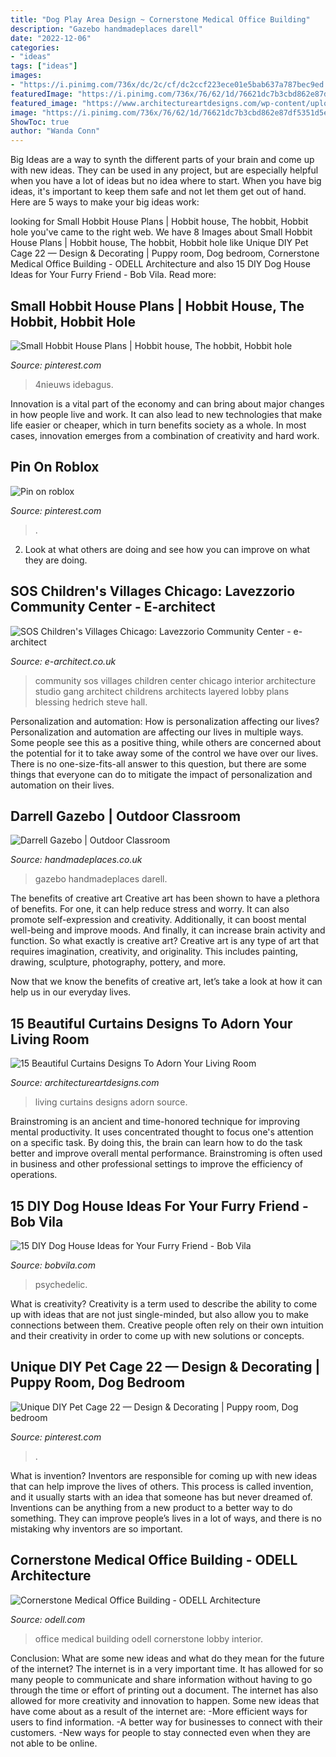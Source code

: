 ```yaml
---
title: "Dog Play Area Design ~ Cornerstone Medical Office Building"
description: "Gazebo handmadeplaces darell"
date: "2022-12-06"
categories:
- "ideas"
tags: ["ideas"]
images:
- "https://i.pinimg.com/736x/dc/2c/cf/dc2ccf223ece01e5bab637a787bec9ed.jpg"
featuredImage: "https://i.pinimg.com/736x/76/62/1d/76621dc7b3cbd862e87df5351d5e9872.jpg"
featured_image: "https://www.architectureartdesigns.com/wp-content/uploads/2016/04/6-38.jpg"
image: "https://i.pinimg.com/736x/76/62/1d/76621dc7b3cbd862e87df5351d5e9872.jpg"
ShowToc: true
author: "Wanda Conn"
---
```



Big Ideas are a way to synth the different parts of your brain and come up with new ideas. They can be used in any project, but are especially helpful when you have a lot of ideas but no idea where to start. When you have big ideas, it's important to keep them safe and not let them get out of hand. Here are 5 ways to make your big ideas work: 

	

		
looking for Small Hobbit House Plans | Hobbit house, The hobbit, Hobbit hole you've came to the right web. We have 8 Images about Small Hobbit House Plans | Hobbit house, The hobbit, Hobbit hole like Unique DIY Pet Cage 22 — Design &amp; Decorating | Puppy room, Dog bedroom, Cornerstone Medical Office Building - ODELL Architecture and also 15 DIY Dog House Ideas for Your Furry Friend - Bob Vila. Read more:
		
    
## Small Hobbit House Plans | Hobbit House, The Hobbit, Hobbit Hole

<img loading=lazy src="https://i.pinimg.com/736x/76/62/1d/76621dc7b3cbd862e87df5351d5e9872.jpg" onerror="this.onerror=null;this.src='https://tse2.mm.bing.net/th?id=OIP.Ly0N1p2V3-Wsg-6a3BI-tQHaPD&amp;pid=15.1';" alt="Small Hobbit House Plans | Hobbit house, The hobbit, Hobbit hole">

_Source: pinterest.com_

>4nieuws idebagus. 

	

Innovation is a vital part of the economy and can bring about major changes in how people live and work. It can also lead to new technologies that make life easier or cheaper, which in turn benefits society as a whole. In most cases, innovation emerges from a combination of creativity and hard work.

    
## Pin On Roblox

<img loading=lazy src="https://i.pinimg.com/736x/dc/2c/cf/dc2ccf223ece01e5bab637a787bec9ed.jpg" onerror="this.onerror=null;this.src='https://tse4.mm.bing.net/th?id=OIP.YwK3EBIOGE1Gotok2tX8XwHaN5&amp;pid=15.1';" alt="Pin on roblox">

_Source: pinterest.com_

>. 

	

2. Look at what others are doing and see how you can improve on what they are doing. 

    
## SOS Children&#039;s Villages Chicago: Lavezzorio Community Center - E-architect

<img loading=lazy src="http://www.e-architect.co.uk/images/jpgs/chicago/sos_chedrichblessing_sga080808_6.jpg" onerror="this.onerror=null;this.src='https://tse1.mm.bing.net/th?id=OIP.F5MSrIpu_GHuV-3Vdv3exQHaE7&amp;pid=15.1';" alt="SOS Children&#039;s Villages Chicago: Lavezzorio Community Center - e-architect">

_Source: e-architect.co.uk_

>community sos villages children center chicago interior architecture studio gang architect childrens architects layered lobby plans blessing hedrich steve hall. 

	

Personalization and automation: How is personalization affecting our lives?
Personalization and automation are affecting our lives in multiple ways. Some people see this as a positive thing, while others are concerned about the potential for it to take away some of the control we have over our lives. There is no one-size-fits-all answer to this question, but there are some things that everyone can do to mitigate the impact of personalization and automation on their lives.

    
## Darrell Gazebo | Outdoor Classroom

<img loading=lazy src="https://www.handmadeplaces.co.uk/wp-content/uploads/2017/08/200012_9_1.jpg" onerror="this.onerror=null;this.src='https://tse3.mm.bing.net/th?id=OIP.hO7rvrSwFDgNO_WBWNNrIAHaE7&amp;pid=15.1';" alt="Darrell Gazebo | Outdoor Classroom">

_Source: handmadeplaces.co.uk_

>gazebo handmadeplaces darell. 

	

The benefits of creative art
Creative art has been shown to have a plethora of benefits. For one, it can help reduce stress and worry. It can also promote self-expression and creativity. Additionally, it can boost mental well-being and improve moods. And finally, it can increase brain activity and function.
So what exactly is creative art? Creative art is any type of art that requires imagination, creativity, and originality. This includes painting, drawing, sculpture, photography, pottery, and more.

Now that we know the benefits of creative art, let’s take a look at how it can help us in our everyday lives.

    
## 15 Beautiful Curtains Designs To Adorn Your Living Room

<img loading=lazy src="https://www.architectureartdesigns.com/wp-content/uploads/2016/04/6-38.jpg" onerror="this.onerror=null;this.src='https://tse3.mm.bing.net/th?id=OIP.hmuAnt8pvmFGUJLz4idE6AAAAA&amp;pid=15.1';" alt="15 Beautiful Curtains Designs To Adorn Your Living Room">

_Source: architectureartdesigns.com_

>living curtains designs adorn source. 

	

Brainstroming is an ancient and time-honored technique for improving mental productivity. It uses concentrated thought to focus one's attention on a specific task. By doing this, the brain can learn how to do the task better and improve overall mental performance. Brainstroming is often used in business and other professional settings to improve the efficiency of operations.

    
## 15 DIY Dog House Ideas For Your Furry Friend - Bob Vila

<img loading=lazy src="https://empire-s3-production.bobvila.com/slides/43005/original/Psychedelic_Paint_job_dog_house.jpg?1624446691" onerror="this.onerror=null;this.src='https://tse1.mm.bing.net/th?id=OIP.aqIeD_-WrEaan8xOlZXknQHaJ4&amp;pid=15.1';" alt="15 DIY Dog House Ideas for Your Furry Friend - Bob Vila">

_Source: bobvila.com_

>psychedelic. 

	

What is creativity?
Creativity is a term used to describe the ability to come up with ideas that are not just single-minded, but also allow you to make connections between them. Creative people often rely on their own intuition and their creativity in order to come up with new solutions or concepts.

    
## Unique DIY Pet Cage 22 — Design &amp; Decorating | Puppy Room, Dog Bedroom

<img loading=lazy src="https://i.pinimg.com/736x/5c/38/9e/5c389e858dcd712d9c7169cb32c78f44.jpg" onerror="this.onerror=null;this.src='https://tse3.mm.bing.net/th?id=OIP.4AN0FBWxhJqSTm1tpaaKRQHaJ3&amp;pid=15.1';" alt="Unique DIY Pet Cage 22 — Design &amp; Decorating | Puppy room, Dog bedroom">

_Source: pinterest.com_

>. 

	

What is invention?
Inventors are responsible for coming up with new ideas that can help improve the lives of others. This process is called invention, and it usually starts with an idea that someone has but never dreamed of. Inventions can be anything from a new product to a better way to do something. They can improve people’s lives in a lot of ways, and there is no mistaking why inventors are so important.

    
## Cornerstone Medical Office Building - ODELL Architecture

<img loading=lazy src="https://www.odell.com/wp-content/gallery/cornerstone-medical-office-building/Lobby-Interior-1.jpg" onerror="this.onerror=null;this.src='https://tse3.mm.bing.net/th?id=OIP.ly2zLHB2Yyd_gD76vZxMpgHaEe&amp;pid=15.1';" alt="Cornerstone Medical Office Building - ODELL Architecture">

_Source: odell.com_

>office medical building odell cornerstone lobby interior. 

	

Conclusion: What are some new ideas and what do they mean for the future of the internet?
The internet is in a very important time. It has allowed for so many people to communicate and share information without having to go through the time or effort of printing out a document. The internet has also allowed for more creativity and innovation to happen. Some new ideas that have come about as a result of the internet are: 
-More efficient ways for users to find information.
-A better way for businesses to connect with their customers. 
-New ways for people to stay connected even when they are not able to be online.

